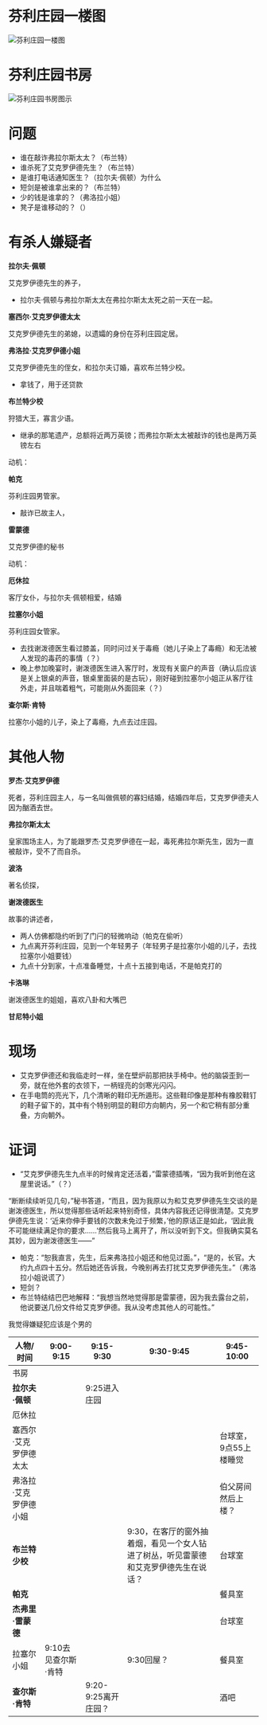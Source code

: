 
# 芬利庄园一楼图

![芬利庄园一楼图](../Resources/Images/罗杰疑案_1.png)
# 芬利庄园书房

![芬利庄园书房图示](../Resources/Images/罗杰疑案_2.png)
# 问题

- 谁在敲诈弗拉尔斯太太？（布兰特）
- 谁杀死了艾克罗伊德先生？（布兰特）
- 是谁打电话通知医生？（拉尔夫·佩顿）为什么
- 短剑是被谁拿出来的？（布兰特）
- 少的钱是谁拿的？（弗洛拉小姐）
- 凳子是谁移动的？（）

# 有杀人嫌疑者

**拉尔夫·佩顿**

艾克罗伊德先生的养子，

- 拉尔夫·佩顿与弗拉尔斯太太在弗拉尔斯太太死之前一天在一起。

**塞西尔·艾克罗伊德太太**

艾克罗伊德先生的弟媳，以遗孀的身份在芬利庄园定居。

**弗洛拉·艾克罗伊德小姐**

艾克罗伊德先生的侄女，和拉尔夫订婚，喜欢布兰特少校。

- 拿钱了，用于还贷款

**布兰特少校**

狩猎大王，寡言少语。

- 继承的那笔遗产，总额将近两万英镑；而弗拉尔斯太太被敲诈的钱也是两万英镑左右

动机：

**帕克**

芬利庄园男管家。

- 敲诈已故主人，

**雷蒙德**

艾克罗伊德的秘书

动机：

**厄休拉**

客厅女仆，与拉尔夫·佩顿相爱，结婚

**拉塞尔小姐**

芬利庄园女管家。

- 去找谢泼德医生看过膝盖，同时问过关于毒瘾（她儿子染上了毒瘾）和无法被人发现的毒药的事情（？）
- 晚上参加晚宴时，谢泼德医生进入客厅时，发现有关窗户的声音（确认后应该是关上银桌的声音，银桌里面装的是古玩），刚好碰到拉塞尔小姐正从客厅往外走，并且喘着粗气，可能刚从外面回来（？）

**查尔斯·肯特**

拉塞尔小姐的儿子，染上了毒瘾，九点去过庄园。

# 其他人物

**罗杰·艾克罗伊德**

死者，芬利庄园主人，与一名叫做佩顿的寡妇结婚，结婚四年后，艾克罗伊德夫人因为酗酒去世。

**弗拉尔斯太太**

皇家围场主人，为了能跟罗杰·艾克罗伊德在一起，毒死弗拉尔斯先生，因为一直被敲诈，受不了而自杀。

**波洛**

著名侦探，

**谢泼德医生**

故事的讲述者，

- 两人仿佛都隐约听到了门闩的轻微响动（帕克在偷听）
- 九点离开芬利庄园，见到一个年轻男子（年轻男子是拉塞尔小姐的儿子，去找拉塞尔小姐要钱）
- 九点十分到家，十点准备睡觉，十点十五接到电话，不是帕克打的

**卡洛琳**

谢泼德医生的姐姐，喜欢八卦和大嘴巴

**甘尼特小姐**

# 现场

- 艾克罗伊德还和我临走时一样，坐在壁炉前那把扶手椅中。他的脑袋歪到一旁，就在他外套的衣领下，一柄锃亮的剑寒光闪闪。
- 在手电筒的亮光下，几个清晰的鞋印无所遁形。这些鞋印像是那种有橡胶鞋钉的鞋子留下的，其中有个特别明显的鞋印方向朝内，另一个和它稍有部分重叠，方向朝外。

# 证词

- “艾克罗伊德先生九点半的时候肯定还活着，”雷蒙德插嘴，“因为我听到他在这屋里说话。”（？）

“断断续续听见几句，”秘书答道，“而且，因为我原以为和艾克罗伊德先生交谈的是谢泼德医生，所以觉得那些话听起来特别奇怪，具体内容我还记得很清楚。艾克罗伊德先生说：‘近来你伸手要钱的次数未免过于频繁，’他的原话正是如此，‘因此我不可能继续满足你的要求……’然后我马上离开了，所以没听到下文。但我确实莫名其妙，因为谢泼德医生——”

- 帕克：“恕我直言，先生，后来弗洛拉小姐还和他见过面。”，“是的，长官。大约九点四十五分。然后她还告诉我，今晚别再去打扰艾克罗伊德先生。”（弗洛拉小姐说谎了）
- 短剑？
- 布兰特结结巴巴地解释：“我想当然地觉得那是雷蒙德，因为我去露台之前，他说要送几份文件给艾克罗伊德。我从没考虑其他人的可能性。”

我觉得嫌疑犯应该是个男的

| 人物/时间       | 9:00-9:15    | 9:15-9:30      | 9:30-9:45                                    | 9:45-10:00   |
| ----------- | ------------ | -------------- | -------------------------------------------- | ------------ |
| 书房          |              |                |                                              |              |
| **拉尔夫·佩顿**  |              | 9:25进入庄园       |                                              |              |
| 厄休拉         |              |                |                                              |              |
| 塞西尔·艾克罗伊德太太 |              |                |                                              | 台球室，9点55上楼睡觉 |
| 弗洛拉·艾克罗伊德小姐 |              |                |                                              | 伯父房间然后上楼？    |
| **布兰特少校**   |              |                | 9:30，在客厅的窗外抽着烟，看见一个女人钻进了树丛，听见雷蒙德和艾克罗伊德先生在说话？ | 台球室          |
| **帕克**      |              |                |                                              | 餐具室          |
| **杰弗里·雷蒙德** |              |                |                                              | 台球室          |
| 拉塞尔小姐       | 9:10去见查尔斯·肯特 |                | 9:30回屋？                                      | 餐具室          |
| **查尔斯·肯特**  |              | 9:20-9:25离开庄园？ |                                              | 酒吧           |